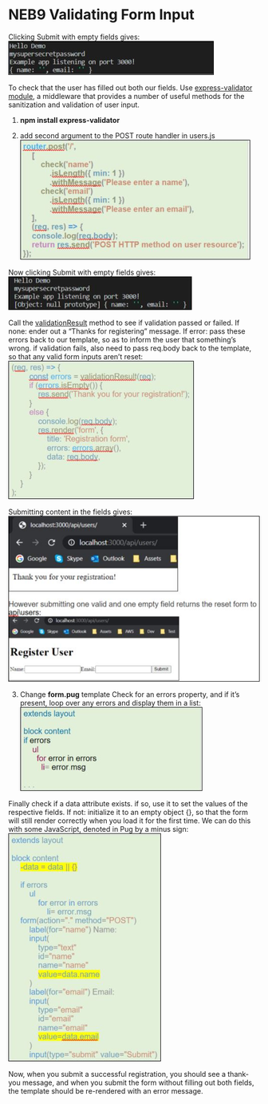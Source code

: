 # NEB9 Validating Form Input

Clicking Submit with empty fields gives:
![neb9.1](.\images\neb\neb9.1.JPG)

To check that the user has filled out both our fields. Use [express-validator module](https://www.npmjs.com/package/express-validator), a middleware that provides a number of useful methods for the sanitization and validation of user input.

1. **npm install express-validator**

2. add second argument to the POST route handler in users.js
![neb9.2](.\images\neb\neb9.2.JPG)

Now clicking Submit with empty fields gives:
![neb9.3](.\images\neb\neb9.3.JPG)

Call the [validationResult](https://express-validator.github.io/docs/validation-result-api.html) method to see if validation passed or failed.
	If none: ender out a “Thanks for registering” message. 
	If error: pass these errors back to our template, so as to inform the user that something’s wrong.
	if validation fails, also need to pass req.body back to the template, so that any valid form inputs aren’t reset:
![neb9.4](.\images\neb\neb9.4.JPG)

Submitting content in the fields gives:
![neb9.5](.\images\neb\neb9.5.JPG)

3. Change **form.pug** template
Check for an errors property, and if it’s present, loop over any errors and display them in a list:
![neb9.6](.\images\neb\neb9.6.JPG)

Finally check if a data attribute exists. if so, use it to set the values of the respective fields. If not: initialize it to an empty object {}, so that the form will still render correctly when you load it for the first time. We can do this with some JavaScript, denoted in Pug by a minus sign:
![neb9.7](.\images\neb\neb9.7.JPG)

Now, when you submit a successful registration, you should see a thank-you message, and when you submit the form without filling out both fields, the template should be re-rendered with an error message.

 
